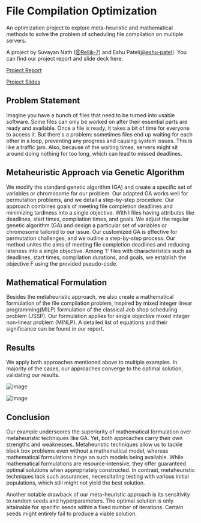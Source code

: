 # File Compilation Optimization

An optimization project to explore meta-heuristic and mathematical methods to solve the problem of scheduling file compilation on multiple servers.

A project by Suvayan Nath ([@Rellik-7](https://github.com/Rellik-7)) and Eshu Patel([@eshu-patel](https://github.com/eshu-patel)). You can find our project report and slide deck here.

[Project Report](https://github.com/Rellik-7/OptimizeFileCompilation/blob/main/File-Compilation%20Report.pdf)

[Project Slides](https://github.com/Rellik-7/OptimizeFileCompilation/blob/main/File%20Compilation%20Slides.pdf) 

## Problem Statement
Imagine you have a bunch of files that need to be turned into usable software. Some files can only be worked on after their essential parts are ready and available. Once a file is ready, it takes a bit of time for everyone to access it. But there's a problem: sometimes files end up waiting for each other in a loop, preventing any progress and causing system issues. This is like a traffic jam. Also, because of the waiting times, servers might sit around doing nothing for too long, which can lead to missed deadlines.

## Metaheuristic Approach via Genetic Algorithm
We modify the standard genetic algorithm (GA) and create a specific set of variables or chromosome for our problem. Our adapted GA works well for permutation problems, and we detail a step-by-step procedure. Our approach combines goals of meeting file completion deadlines and minimizing tardiness into a single objective. With I files having attributes like deadlines, start times, compilation times, and goals.
We adjust the regular genetic algorithm (GA) and design a particular set of variables or chromosome tailored to our issue. Our customized GA is effective for permutation challenges, and we outline a step-by-step process. Our method unites the aims of meeting file completion deadlines and reducing lateness into a single objective. Among 'I' files with characteristics such as deadlines, start times, compilation durations, and goals, we establish the objective F using the provided pseudo-code.

## Mathematical Formulation
Besides the metaheuristic approach, we also create a mathematical formulation of the file compilation problem, inspired by mixed integer linear programming(MILP) formulation of the classical Job shop scheduling problem (JSSP). Our formulation applies for single objective mixed integer non-linear problem (MINLP). A detailed list of equations and their significance can be found in our report.

## Results
We apply both approaches mentioned above to multiple examples. In majority of the cases, our approaches converge to the optimal solution, validating our results.

![image](https://github.com/Rellik-7/OptimizeFileCompilation/assets/75270052/464c6c57-4f21-46f1-824c-be1dc53be135)

![image](https://github.com/Rellik-7/OptimizeFileCompilation/assets/75270052/96397cd4-ccf5-4108-82d1-3cf88ef553b5)

## Conclusion
Our example underscores the superiority of mathematical formulation over metaheuristic techniques like GA. Yet, both approaches carry their own strengths and weaknesses. Metaheuristic techniques allow us to tackle black box problems even without a mathematical model, whereas mathematical formulations hinge on such models being available. While mathematical formulations are resource-intensive, they offer guaranteed optimal solutions when appropriately constructed. In contrast, metaheuristic techniques lack such assurances, necessitating testing with various initial populations, which still might not yield the best solution.

Another notable drawback of our meta-heuristic approach is its sensitivity to random seeds and hyperparameters. The optimal solution is only attainable for specific seeds within a fixed number of iterations. Certain seeds might entirely fail to produce a viable solution.
